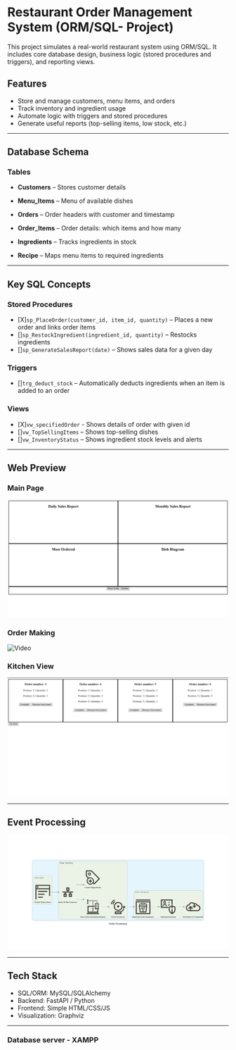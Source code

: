 # Restaurant Order Management System (ORM/SQL- Project)

This project simulates a real-world restaurant system using ORM/SQL. It includes core database design, business logic (stored procedures and triggers), and reporting views.

## Features

- Store and manage customers, menu items, and orders
- Track inventory and ingredient usage
- Automate logic with triggers and stored procedures
- Generate useful reports (top-selling items, low stock, etc.)

---

## Database Schema

### Tables

- **Customers** – Stores customer details  

- **Menu_Items** – Menu of available dishes  

- **Orders** – Order headers with customer and timestamp

- **Order_Items** – Order details: which items and how many 

- **Ingredients** – Tracks ingredients in stock

- **Recipe** – Maps menu items to required ingredients

---

## Key SQL Concepts

### Stored Procedures
- [X]`sp_PlaceOrder(customer_id, item_id, quantity)` – Places a new order and links order items
- []`sp_RestockIngredient(ingredient_id, quantity)` – Restocks ingredients
- []`sp_GenerateSalesReport(date)` – Shows sales data for a given day

### Triggers
- []`trg_deduct_stock` – Automatically deducts ingredients when an item is added to an order

### Views
- [X]`vw_specifiedOrder` - Shows details of order with given id
- []`vw_TopSellingItems` – Shows top-selling dishes
- []`vw_InventoryStatus` – Shows ingredient stock levels and alerts

---
## Web Preview

### Main Page

![Main Page](RDME_files/Main_Page.png)

### Order Making

![Video](https://github.com/user-attachments/assets/4b638861-22bb-4f1b-9ebf-ab671159b4e8)


### Kitchen View

![Kitchen View](RDME_files/Kitchen_View.png)

---

## Event Processing

![Order Processing](RDME_files/order_processing.png)

---
  
## Tech Stack

- SQL/ORM: MySQL/SQLAlchemy
- Backend: FastAPI / Python
- Frontend: Simple HTML/CSS/JS
- Visualization: Graphviz

---

### Database server - XAMPP
